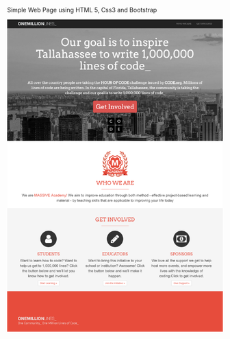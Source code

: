 Simple Web Page using HTML 5, Css3 and Bootstrap

![alt text](https://github.com/KhalidLam/Simple-HTML-CSS-Page/blob/master/img/pagescreen.png)
